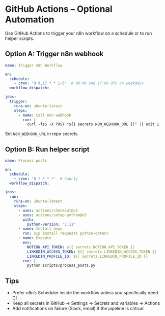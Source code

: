 # GitHub Actions – Optional Automation

Use GitHub Actions to trigger your n8n workflow on a schedule or to run helper scripts.

## Option A: Trigger n8n webhook

```yaml
name: Trigger n8n Workflow

on:
  schedule:
    - cron: '0 9,17 * * 1-5'  # 09:00 and 17:00 UTC on weekdays
  workflow_dispatch:

jobs:
  trigger:
    runs-on: ubuntu-latest
    steps:
      - name: Call n8n webhook
        run: |
          curl -fsS -X POST "${{ secrets.N8N_WEBHOOK_URL }}" || exit 1
```

Set `N8N_WEBHOOK_URL` in repo secrets.

## Option B: Run helper script

```yaml
name: Process posts

on:
  schedule:
    - cron: '0 * * * *'  # hourly
  workflow_dispatch:

jobs:
  run:
    runs-on: ubuntu-latest
    steps:
      - uses: actions/checkout@v4
      - uses: actions/setup-python@v5
        with:
          python-version: '3.11'
      - name: Install deps
        run: pip install requests python-dotenv
      - name: Execute
        env:
          NOTION_API_TOKEN: ${{ secrets.NOTION_API_TOKEN }}
          LINKEDIN_ACCESS_TOKEN: ${{ secrets.LINKEDIN_ACCESS_TOKEN }}
          LINKEDIN_PROFILE_ID: ${{ secrets.LINKEDIN_PROFILE_ID }}
        run: |
          python scripts/process_posts.py
```

## Tips

- Prefer n8n’s Scheduler inside the workflow unless you specifically need CI
- Keep all secrets in GitHub → Settings → Secrets and variables → Actions
- Add notifications on failure (Slack, email) if the pipeline is critical

